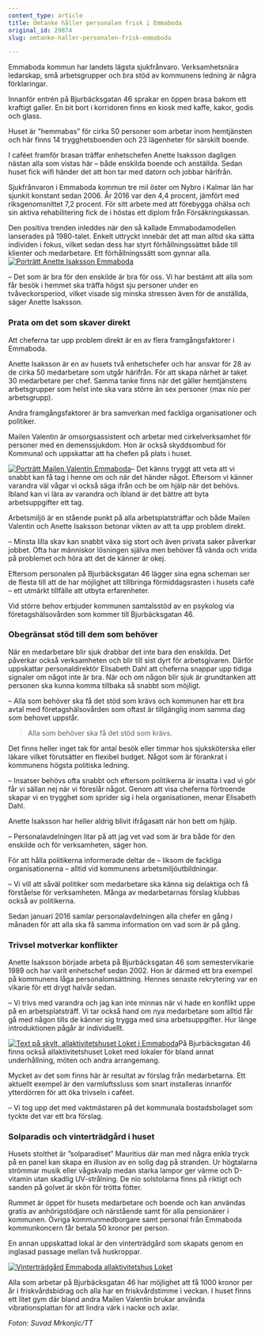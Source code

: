 ```yaml
---
content_type: article
title: Omtanke håller personalen frisk i Emmaboda
original_id: 29874
slug: omtanke-haller-personalen-frisk-emmaboda

---
```


Emmaboda kommun har landets lägsta sjukfrånvaro. Verksamhetsnära ledarskap, små arbetsgrupper och bra stöd av kommunens ledning är några förklaringar.

Innanför entrén på Bjurbäcksgatan 46 sprakar en öppen brasa bakom ett kraftigt galler. En bit bort i korridoren finns en kiosk med kaffe, kakor, godis och glass.

Huset är ”hemmabas” för cirka 50 personer som arbetar inom hemtjänsten och här finns 14 trygghetsboenden och 23 lägenheter för särskilt boende.

I caféet framför brasan träffar enhetschefen Anette Isaksson dagligen nästan alla som vistas här – både enskilda boende och anställda. Sedan huset fick wifi händer det att hon tar med datorn och jobbar härifrån.

Sjukfrånvaron i Emmaboda kommun tre mil öster om Nybro i Kalmar län har sjunkit konstant sedan 2006. År 2016 var den 4,4 procent, jämfört med riksgenomsnittet 7,2 procent. För sitt arbete med att förebygga ohälsa och sin aktiva rehabilitering fick de i höstas ett diplom från Försäkringskassan.

Den positiva trenden inleddes när den så kallade Emmabodamodellen lanserades på 1980-talet. Enkelt uttryckt innebär det att man alltid ska sätta individen i fokus, vilket sedan dess har styrt förhållningssättet både till klienter och medarbetare. Ett förhållningssätt som gynnar alla. [![Porträtt Anette Isaksson Emmaboda](https://www.suntarbetsliv.se/wp-content/uploads/2018/01/200x220-anette-isaksson-foto-suvad-mrkonjic-tt.jpg)](https://www.suntarbetsliv.se/wp-content/uploads/2018/01/200x220-anette-isaksson-foto-suvad-mrkonjic-tt.jpg)

– Det som är bra för den enskilde är bra för oss. Vi har bestämt att alla som får besök i hemmet ska träffa högst sju personer under en tvåveckorsperiod, vilket visade sig minska stressen även för de anställda, säger Anette Isaksson.

### Prata om det som skaver direkt

Att cheferna tar upp problem direkt är en av flera framgångsfaktorer i Emmaboda.

Anette Isaksson är en av husets två enhetschefer och har ansvar för 28 av de cirka 50 medarbetare som utgår härifrån. För att skapa närhet är taket 30 medarbetare per chef. Samma tanke finns när det gäller hemtjänstens arbetsgrupper som helst inte ska vara större än sex personer (max nio per arbetsgrupp).

Andra framgångsfaktorer är bra samverkan med fackliga organisationer och politiker.

Mailen Valentin är omsorgsassistent och arbetar med cirkelverksamhet för personer med en demenssjukdom. Hon är också skyddsombud för Kommunal och uppskattar att ha chefen på plats i huset.

[![Porträtt Mailen Valentin Emmaboda](https://www.suntarbetsliv.se/wp-content/uploads/2018/01/200x220-mailen-valentin-foto-suvad-mrkonjic-tt.jpg)](https://www.suntarbetsliv.se/wp-content/uploads/2018/01/200x220-mailen-valentin-foto-suvad-mrkonjic-tt.jpg)– Det känns tryggt att veta att vi snabbt kan få tag i henne om och när det händer något. Eftersom vi känner varandra väl vågar vi också säga ifrån och be om hjälp när det behövs. Ibland kan vi lära av varandra och ibland är det bättre att byta arbetsuppgifter ett tag.

Arbetsmiljö är en stående punkt på alla arbetsplatsträffar och både Mailen Valentin och Anette Isaksson betonar vikten av att ta upp problem direkt.

– Minsta lilla skav kan snabbt växa sig stort och även privata saker påverkar jobbet. Ofta har människor lösningen själva men behöver få vända och vrida på problemet och höra att det de känner är okej.

Eftersom personalen på Bjurbäcksgatan 46 lägger sina egna scheman ser de flesta till att de har möjlighet att tillbringa förmiddagsrasten i husets café – ett utmärkt tillfälle att utbyta erfarenheter.

Vid större behov erbjuder kommunen samtalsstöd av en psykolog via företagshälsovården som kommer till Bjurbäcksgatan 46.

### Obegränsat stöd till dem som behöver

När en medarbetare blir sjuk drabbar det inte bara den enskilda. Det påverkar också verksamheten och blir till sist dyrt för arbetsgivaren. Därför uppskattar personaldirektör Elisabeth Dahl att cheferna snappar upp tidiga signaler om något inte är bra. När och om någon blir sjuk är grundtanken att personen ska kunna komma tillbaka så snabbt som möjligt.

– Alla som behöver ska få det stöd som krävs och kommunen har ett bra avtal med företagshälsovården som oftast är tillgänglig inom samma dag som behovet uppstår.

> Alla som behöver ska få det stöd som krävs.

Det finns heller inget tak för antal besök eller timmar hos sjuksköterska eller läkare vilket förutsätter en flexibel budget. Något som är förankrat i kommunens högsta politiska ledning.

– Insatser behövs ofta snabbt och eftersom politikerna är insatta i vad vi gör får vi sällan nej när vi föreslår något. Genom att visa cheferna förtroende skapar vi en trygghet som sprider sig i hela organisationen, menar Elisabeth Dahl.

Anette Isaksson har heller aldrig blivit ifrågasatt när hon bett om hjälp.

– Personalavdelningen litar på att jag vet vad som är bra både för den enskilde och för verksamheten, säger hon.

För att hålla politikerna informerade deltar de – liksom de fackliga organisationerna – alltid vid kommunens arbetsmiljöutbildningar.

– Vi vill att såväl politiker som medarbetare ska känna sig delaktiga och få förståelse för verksamheten. Många av medarbetarnas förslag klubbas också av politikerna.

Sedan januari 2016 samlar personalavdelningen alla chefer en gång i månaden för att alla ska få samma information om vad som är på gång.

### Trivsel motverkar konflikter

Anette Isaksson började arbeta på Bjurbäcksgatan 46 som semestervikarie 1989 och har varit enhetschef sedan 2002. Hon är därmed ett bra exempel på kommunens låga personalomsättning. Hennes senaste rekrytering var en vikarie för ett drygt halvår sedan.

– Vi trivs med varandra och jag kan inte minnas när vi hade en konflikt uppe på en arbetsplatsträff. Vi tar också hand om nya medarbetare som alltid får gå med någon tills de känner sig trygga med sina arbetsuppgifter. Hur länge introduktionen pågår är individuellt.

[![Text på skylt, allaktivitetshuset Loket i Emmaboda](https://www.suntarbetsliv.se/wp-content/uploads/2018/01/200x220-emmaboda-skylt-foto-suvad-mrkonjic-tt.jpg)](https://www.suntarbetsliv.se/wp-content/uploads/2018/01/200x220-emmaboda-skylt-foto-suvad-mrkonjic-tt.jpg)På Bjurbäcksgatan 46 finns också allaktivitetshuset Loket med lokaler för bland annat underhållning, möten och andra arrangemang.

Mycket av det som finns här är resultat av förslag från medarbetarna. Ett aktuellt exempel är den varmluftssluss som snart installeras innanför ytterdörren för att öka trivseln i caféet.

– Vi tog upp det med vaktmästaren på det kommunala bostadsbolaget som tyckte det var ett bra förslag.

### Solparadis och vinterträdgård i huset

Husets stolthet är ”solparadiset” Mauritius där man med några enkla tryck på en panel kan skapa en illusion av en solig dag på stranden. Ur högtalarna strömmar musik eller vågskvalp medan starka lampor ger värme och D-vitamin utan skadlig UV-strålning. De nio solstolarna finns på riktigt och sanden på golvet är skön för trötta fötter.

Rummet är öppet för husets medarbetare och boende och kan användas gratis av anhörigstödjare och närstående samt för alla pensionärer i kommunen. Övriga kommunmedborgare samt personal från Emmaboda kommunkoncern får betala 50 kronor per person.

En annan uppskattad lokal är den vinterträdgård som skapats genom en inglasad passage mellan två huskroppar.

[![Vinterträdgård Emmaboda allaktivitetshus Loket](https://www.suntarbetsliv.se/wp-content/uploads/2018/01/2000x1000-emmaboda-vintertradgard-foto-suvad-mrkonjic-tt.jpg)](https://www.suntarbetsliv.se/wp-content/uploads/2018/01/2000x1000-emmaboda-vintertradgard-foto-suvad-mrkonjic-tt.jpg)

Alla som arbetar på Bjurbäcksgatan 46 har möjlighet att få 1000 kronor per år i friskvårdsbidrag och alla har en friskvårdstimme i veckan. I huset finns ett litet gym där bland andra Mailen Valentin brukar använda vibrationsplattan för att lindra värk i nacke och axlar.

_Foton: Suvad Mrkonjic/TT_

